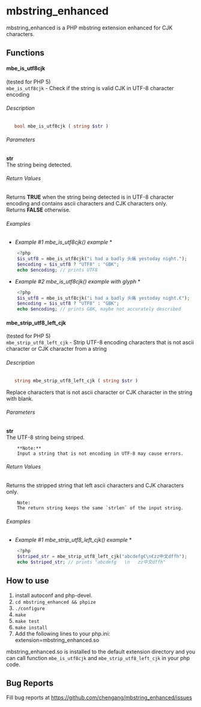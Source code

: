 mbstring_enhanced
=================

mbstring_enhanced is a PHP mbstring extension enhanced for CJK characters.

Functions
---------

#### mbe_is_utf8cjk   
(tested for PHP 5)   
`mbe_is_utf8cjk` - Check if the string is valid CJK in UTF-8 character encoding

###### Description

```php
   bool mbe_is_utf8cjk ( string $str )
```

###### Parameters
**str**   
The string being detected.

###### Return Values
Returns **TRUE** when the string being detected is in UTF-8 character encoding and contains ascii characters and CJK characters only.   
Returns **FALSE** otherwise.

###### Examples
* *Example #1 mbe_is_utf8cjk() example* *   

```php
    <?php
    $is_utf8 = mbe_is_utf8cjk("i had a badly 头痛 yestoday night.");
    $encoding = $is_utf8 ? "UTF8" : "GBK";
    echo $encoding; // prints UTF8
```

* *Example #2 mbe_is_utf8cjk() example with glyph* *   

```php
    <?php
    $is_utf8 = mbe_is_utf8cjk("i had a badly 头痛 yestoday night.€");
    $encoding = $is_utf8 ? "UTF8" : "GBK";
    echo $encoding; // prints GBK, maybe not accurately described
```

#### mbe_strip_utf8_left_cjk   
(tested for PHP 5)   
`mbe_strip_utf8_left_cjk` - Strip UTF-8 encoding characters that is not ascii character or CJK character from a string 

###### Description

```php
   string mbe_strip_utf8_left_cjk ( string $str )
```
Replace characters that is not ascii character or CJK character in the string with blank.

###### Parameters
**str**   
The UTF-8 string being striped.
```
    **Note:**
    Input a string that is not encoding in UTF-8 may cause errors.
```


###### Return Values
Returns the stripped string that left ascii characters and CJK characters only.   
```
    Note:
    The return string keeps the same `strlen` of the input string.
```

###### Examples
* *Example #1 mbe_strip_utf8_left_cjk() example* *   

```php
    <?php
    $striped_str = mbe_strip_utf8_left_cjk("abcdefg€\n€zz中文dffh");
    echo $striped_str; // prints "abcdefg   \n   zz中文dffh"
```

How to use
----------
1. install autoconf and php-devel.
2. `cd mbstring_enhanced && phpize`
3. `./configure`
4. `make`
5. `make test`
6. `make install`
7. Add the following lines to your php.ini:
    extension=mbstring_enhanced.so

mbstring_enhanced.so is installed to the default extension directory and you can call function `mbe_is_utf8cjk` and `mbe_strip_utf8_left_cjk` in your php code.

Bug Reports
-----------
Fill bug reports at 
https://github.com/chengang/mbstring_enhanced/issues
